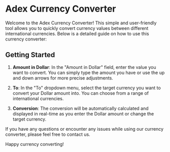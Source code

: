 # Adex Currency Converter

Welcome to the Adex Currency Converter! This simple and user-friendly tool allows you to quickly convert currency values between different international currencies. Below is a detailed guide on how to use this currency converter:

## Getting Started

1. **Amount in Dollar**: In the "Amount in Dollar" field, enter the value you want to convert. You can simply type the amount you have or use the up and down arrows for more precise adjustments.

2. **To**: In the "To" dropdown menu, select the target currency you want to convert your Dollar amount into. You can choose from a range of international currencies.

3. **Conversion**: The conversion will be automatically calculated and displayed in real-time as you enter the Dollar amount or change the target currency.

If you have any questions or encounter any issues while using our currency converter, please feel free to contact us.

Happy currency converting!
